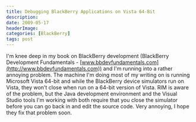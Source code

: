 ```yaml
---
title: Debugging BlackBerry Applications on Vista 64-Bit
description: 
date: 2009-05-17
headerImage: 
categories: [BlackBerry]
tags: post
---
```


I'm knee deep in my book on BlackBerry development (BlackBerry Development Fundamentals - [www.bbdevfundamentals.com](http://www.bbdevfundamentals.com)) and I'm running into a rather annoying problem. The machine I'm doing most of my writing on is running Microsoft Vista 64-bit and while the BlackBerry device simulators run on Vista, they won't close when run on a 64-bit version of Vista. RIM is aware of the problem, but the Java development environment and the Visual Studio tools I'm working with both require that you close the simulator before you can go back in and edit the source code. Very annoying, I hope they fix that problem soon.
